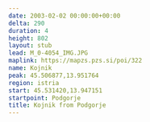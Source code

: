 ```yaml
---
date: 2003-02-02 00:00:00+00:00
delta: 290
duration: 4
height: 802
layout: stub
lead: M_0-4054_IMG.JPG
maplink: https://mapzs.pzs.si/poi/322
name: Kojnik
peak: 45.506877,13.951764
region: istria
start: 45.531420,13.947151
startpoint: Podgorje
title: Kojnik from Podgorje
---
```

